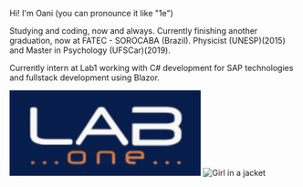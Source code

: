 Hi! I'm Oani (you can pronounce it like "1e")

Studying and coding, now and always. Currently finishing another graduation, now at FATEC - SOROCABA (Brazil). Physicist (UNESP)(2015) and Master in Psychology (UFSCar)(2019).

Currently intern at Lab1 working with C# development for SAP technologies and fullstack development using Blazor.

<img src="lab.png" alt="Girl in a jacket" height="150"> <img src="https://upload.wikimedia.org/wikipedia/commons/thumb/5/59/SAP_2011_logo.svg/1200px-SAP_2011_logo.svg.png" alt="Girl in a jacket" height="154">

